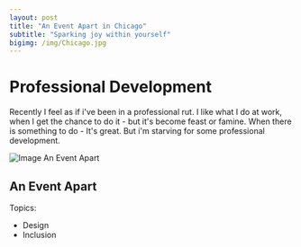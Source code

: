 ```yaml
---
layout: post
title: "An Event Apart in Chicago"
subtitle: "Sparking joy within yourself"
bigimg: /img/Chicago.jpg
---
```

# Professional Development 

Recently I feel as if i've been in a professional rut. I like what I do at work, when I get the chance to do it - but it's become feast or famine. When there is something to do - It's great. But i'm starving for some professional development. 

 
![Image An Event Apart](https://nicoleabuhakmeh.github.io/img/AnEventApartChicago.png)





## An Event Apart ##
Topics: 

* Design
* Inclusion


